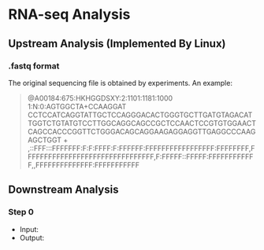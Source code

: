 # RNA-seq Analysis

## Upstream Analysis (Implemented By Linux)

### .fastq format
The original sequencing file is obtained by experiments. An example:
> @A00184:675:HKHGGDSXY:2:1101:1181:1000 1:N:0:AGTGGCTA+CCAAGGAT
> CCTCCATCAGGTATTGCTCCAGGGACACTGGGTGCTTGATGTAGACATTGGTCTGTATGTCCTTGGCAGGCAGCCGCTCCAACTCCGTGTGGAACTCAGCCACCCGGTTCTGGGACAGCAGGAAGAGGAGGTTGAGGCCCAAGAGCTGGT
> +
> ,::FFF:::FFFFFFF:F:F:FFFF:F:FFFFFF:FFFFFFFFFFFFFFFFF:FFFFFFFF,FFFFFFFFFFFFFFFFFFFFFFFFFFFFFFFF,F:FFFFF::FFFFF:FFFFFFFFFFFF,,FFFFFFFFFFFFFF:FFFFFFFFFFF



## Downstream Analysis
### Step 0
- Input:
- Output:


